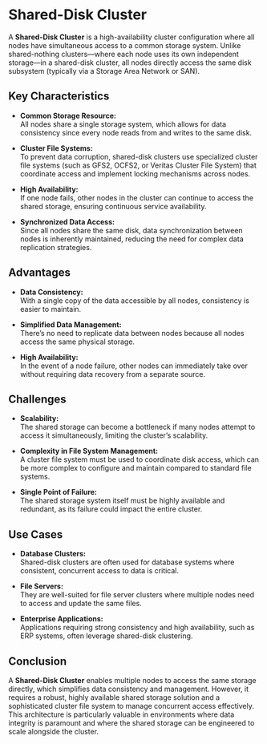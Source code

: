 # Shared-Disk Cluster

A **Shared-Disk Cluster** is a high-availability cluster configuration where all nodes have simultaneous access to a common storage system. Unlike shared-nothing clusters—where each node uses its own independent storage—in a shared-disk cluster, all nodes directly access the same disk subsystem (typically via a Storage Area Network or SAN).

## Key Characteristics

- **Common Storage Resource:**  
  All nodes share a single storage system, which allows for data consistency since every node reads from and writes to the same disk.

- **Cluster File Systems:**  
  To prevent data corruption, shared-disk clusters use specialized cluster file systems (such as GFS2, OCFS2, or Veritas Cluster File System) that coordinate access and implement locking mechanisms across nodes.

- **High Availability:**  
  If one node fails, other nodes in the cluster can continue to access the shared storage, ensuring continuous service availability.

- **Synchronized Data Access:**  
  Since all nodes share the same disk, data synchronization between nodes is inherently maintained, reducing the need for complex data replication strategies.

## Advantages

- **Data Consistency:**  
  With a single copy of the data accessible by all nodes, consistency is easier to maintain.
  
- **Simplified Data Management:**  
  There’s no need to replicate data between nodes because all nodes access the same physical storage.

- **High Availability:**  
  In the event of a node failure, other nodes can immediately take over without requiring data recovery from a separate source.

## Challenges

- **Scalability:**  
  The shared storage can become a bottleneck if many nodes attempt to access it simultaneously, limiting the cluster’s scalability.
  
- **Complexity in File System Management:**  
  A cluster file system must be used to coordinate disk access, which can be more complex to configure and maintain compared to standard file systems.
  
- **Single Point of Failure:**  
  The shared storage system itself must be highly available and redundant, as its failure could impact the entire cluster.

## Use Cases

- **Database Clusters:**  
  Shared-disk clusters are often used for database systems where consistent, concurrent access to data is critical.
  
- **File Servers:**  
  They are well-suited for file server clusters where multiple nodes need to access and update the same files.
  
- **Enterprise Applications:**  
  Applications requiring strong consistency and high availability, such as ERP systems, often leverage shared-disk clustering.

## Conclusion

A **Shared-Disk Cluster** enables multiple nodes to access the same storage directly, which simplifies data consistency and management. However, it requires a robust, highly available shared storage solution and a sophisticated cluster file system to manage concurrent access effectively. This architecture is particularly valuable in environments where data integrity is paramount and where the shared storage can be engineered to scale alongside the cluster.
